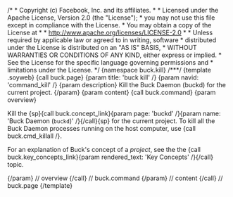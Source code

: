 /\* \* Copyright (c) Facebook, Inc. and its affiliates. \* \* Licensed
under the Apache License, Version 2.0 (the \"License\"); \* you may not
use this file except in compliance with the License. \* You may obtain a
copy of the License at \* \* http://www.apache.org/licenses/LICENSE-2.0
\* \* Unless required by applicable law or agreed to in writing,
software \* distributed under the License is distributed on an \"AS IS\"
BASIS, \* WITHOUT WARRANTIES OR CONDITIONS OF ANY KIND, either express
or implied. \* See the License for the specific language governing
permissions and \* limitations under the License. \*/ {namespace
buck.kill} /\*\*\*/ {template .soyweb} {call buck.page} {param title:
\'buck kill\' /} {param navid: \'command_kill\' /} {param description}
Kill the Buck Daemon (buckd) for the current project. {/param} {param
content} {call buck.command} {param overview}

Kill the {sp}{call buck.concept_link}{param page: \'buckd\' /}{param
name: \'Buck Daemon (`buckd`)\' /}{/call}{sp} for the current project.
To kill all the Buck Daemon processes running on the host computer, use
{call buck.cmd_killall /}.

For an explanation of Buck\'s concept of a *project*, see the the {call
buck.key_concepts_link}{param rendered_text: \'Key Concepts\' /}{/call}
topic.

{/param} // overview {/call} // buck.command {/param} // content {/call}
// buck.page {/template}
